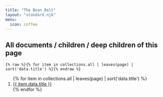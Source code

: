 ```yaml
---
title: "The Bean Belt"
layout: "standard.njk"
menu:
  icon: coffee
---
```

## All documents / children / deep children of this page
`{% raw %}{% for item in collections.all | leaves(page) | sort('data.title') %}{% endraw %}`
<ol>{% for item in collections.all | leaves(page) | sort('data.title') %}
  <li><a href="{{ item.url }}">{{ item.data.title }}</a></li>
{% endfor %}
</ol>
